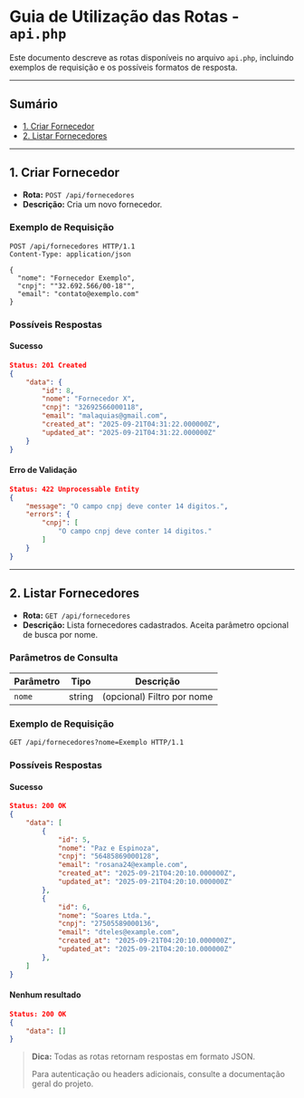 # Guia de Utilização das Rotas - `api.php`

Este documento descreve as rotas disponíveis no arquivo `api.php`, incluindo exemplos de requisição e os possíveis formatos de resposta.

---

## Sumário

- [1. Criar Fornecedor](#1-criar-fornecedor)
- [2. Listar Fornecedores](#2-listar-fornecedores)

---

## 1. Criar Fornecedor

- **Rota:** `POST /api/fornecedores`
- **Descrição:** Cria um novo fornecedor.

### Exemplo de Requisição

```http
POST /api/fornecedores HTTP/1.1
Content-Type: application/json

{
  "nome": "Fornecedor Exemplo",
  "cnpj": ""32.692.566/00-18"",
  "email": "contato@exemplo.com"
}
```

### Possíveis Respostas

#### Sucesso

```json
Status: 201 Created
{
    "data": {
        "id": 8,
        "nome": "Fornecedor X",
        "cnpj": "32692566000118",
        "email": "malaquias@gmail.com",
        "created_at": "2025-09-21T04:31:22.000000Z",
        "updated_at": "2025-09-21T04:31:22.000000Z"
    }
}
```

#### Erro de Validação

```json
Status: 422 Unprocessable Entity
{
    "message": "O campo cnpj deve conter 14 digitos.",
    "errors": {
        "cnpj": [
            "O campo cnpj deve conter 14 digitos."
        ]
    }
}
```
---

## 2. Listar Fornecedores

- **Rota:** `GET /api/fornecedores`
- **Descrição:** Lista fornecedores cadastrados. Aceita parâmetro opcional de busca por nome.

### Parâmetros de Consulta

| Parâmetro | Tipo   | Descrição                    |
|-----------|--------|------------------------------|
| `nome`    | string | (opcional) Filtro por nome   |

### Exemplo de Requisição

```http
GET /api/fornecedores?nome=Exemplo HTTP/1.1
```

### Possíveis Respostas

#### Sucesso

```json
Status: 200 OK
{
    "data": [
        {
            "id": 5,
            "nome": "Paz e Espinoza",
            "cnpj": "56485869000128",
            "email": "rosana24@example.com",
            "created_at": "2025-09-21T04:20:10.000000Z",
            "updated_at": "2025-09-21T04:20:10.000000Z"
        },
        {
            "id": 6,
            "nome": "Soares Ltda.",
            "cnpj": "27505589000136",
            "email": "dteles@example.com",
            "created_at": "2025-09-21T04:20:10.000000Z",
            "updated_at": "2025-09-21T04:20:10.000000Z"
        },
    ]
}
```

#### Nenhum resultado

```json
Status: 200 OK
{
    "data": []
}
```

> **Dica:** Todas as rotas retornam respostas em formato JSON.
>  
> Para autenticação ou headers adicionais, consulte a documentação geral do projeto.
